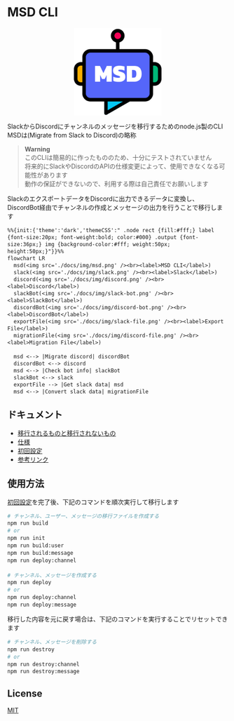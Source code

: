 # MSD CLI

<img src="./docs//img/msd.png" style="margin-left:auto; margin-right:auto; width:200px; display:block;">

SlackからDiscordにチャンネルのメッセージを移行するためのnode.js製のCLI  
MSDは(Migrate from Slack to Discord)の略称  

> **Warning**  
> このCLIは簡易的に作ったもののため、十分にテストされていません  
> 将来的にSlackやDiscordのAPIの仕様変更によって、使用できなくなる可能性があります  
> 動作の保証ができないので、利用する際は自己責任でお願いします  

SlackのエクスポートデータをDiscordに出力できるデータに変換し、DiscordBot経由でチャンネルの作成とメッセージの出力を行うことで移行します  

```mermaid
%%{init:{'theme':'dark','themeCSS':" .node rect {fill:#fff;} label {font-size:20px; font-weight:bold; color:#000} .output {font-size:36px;} img {background-color:#fff; weight:50px; height:50px;}"}}%%
flowchart LR
  msd(<img src='./docs/img/msd.png' /><br><label>MSD CLI</label>)
  slack(<img src='./docs/img/slack.png' /><br><label>Slack</label>)
  discord(<img src='./docs/img/discord.png' /><br><label>Discord</label>)
  slackBot(<img src='./docs/img/slack-bot.png' /><br><label>SlackBot</label>)
  discordBot(<img src='./docs/img/discord-bot.png' /><br><label>DiscordBot</label>)
  exportFile(<img src='./docs/img/slack-file.png' /><br><label>Export File</label>)
  migrationFile(<img src='./docs/img/discord-file.png' /><br><label>Migration File</label>)

  msd <--> |Migrate discord| discordBot
  discordBot <--> discord
  msd <--> |Check bot info| slackBot
  slackBot <--> slack
  exportFile --> |Get slack data| msd
  msd <--> |Convert slack data| migrationFile
```

## ドキュメント

- [移行されるものと移行されないもの](./docs/migration.md)
- [仕様](./docs/specification.md)
- [初回設定](./docs/init.md)
- [参考リンク](./docs/reference.md)

## 使用方法

[初回設定](./docs/initial-setting.md)を完了後、下記のコマンドを順次実行して移行します  

```zsh
# チャンネル、ユーザー、メッセージの移行ファイルを作成する
npm run build
# or
npm run init
npm run build:user
npm run build:message
npm run deploy:channel

# チャンネル、メッセージを作成する
npm run deploy
# or
npm run deploy:channel
npm run deploy:message
```

移行した内容を元に戻す場合は、下記のコマンドを実行することでリセットできます  

```zsh
# チャンネル、メッセージを削除する
npm run destroy
# or
npm run destroy:channel
npm run destroy:message
```

## License

[MIT](https://opensource.org/licenses/MIT)
